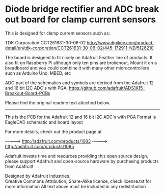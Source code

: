 # Diode bridge rectifier and ADC break out board for clamp current sensors

This is designed for clamp current sensors such as:

TDK Corporation CCT261631-30-06-02
http://www.digikey.com/product-detail/en/tdk-corporation/CCT261631-30-06-02/445-172911-ND/5126210

The board is designed to fit nicely on Adafruit Feather line of products.
It also fit on Raspberry Pi although only ten pins are brokenout.
Mount it on a breadboard and you could combine it with many other microcontrollers such as Arduino Uno, MBED, etc

ADC part of the schematics and symbols are derived from the Adafruit 12 and 16 bit I2C ADC's with PGA.
https://github.com/adafruit/ADS1X15-Breakout-Board-PCBs

Please find the original readme text attached below.

----
This is the PCB for the Adafruit 12 and 16 bit I2C ADC's with PGA
Format is EagleCAD schematic and board layout

For more details, check out the product page at

-----> http://adafruit.com/products/1083
-----> http://adafruit.com/products/1085

Adafruit invests time and resources providing this open source design,
please support Adafruit and open-source hardware by purchasing
products from Adafruit!

Designed by Adafruit Industries.  
Creative Commons Attribution, Share-Alike license, check license.txt for more information
All text above must be included in any redistribution
